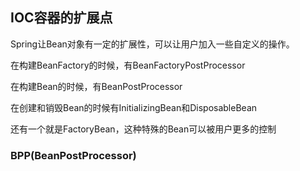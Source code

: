 ## IOC容器的扩展点

Spring让Bean对象有一定的扩展性，可以让用户加入一些自定义的操作。

在构建BeanFactory的时候，有BeanFactoryPostProcessor

在构建Bean的时候，有BeanPostProcessor

在创建和销毁Bean的时候有InitializingBean和DisposableBean

还有一个就是FactoryBean，这种特殊的Bean可以被用户更多的控制


### BPP(BeanPostProcessor)